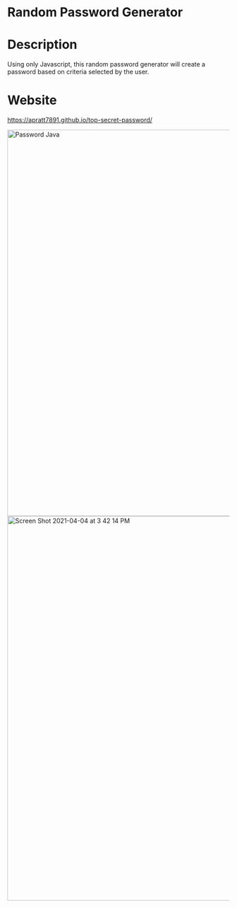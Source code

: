 # Random Password Generator

# Description
Using only Javascript, this random password generator will create a password based on criteria selected by the user.

# Website
https://apratt7891.github.io/top-secret-password/

<img width="874" alt="Password Java" src="https://user-images.githubusercontent.com/78624822/113522246-372a9700-955c-11eb-9472-364cbfe7f6af.png">
<img width="870" alt="Screen Shot 2021-04-04 at 3 42 14 PM" src="https://user-images.githubusercontent.com/78624822/113522270-5aeddd00-955c-11eb-8c92-69164b6cdb20.png">
